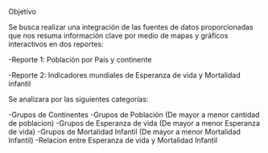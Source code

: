 Objetivo

Se busca realizar una integración de las fuentes de datos proporcionadas que nos resuma información clave por medio de mapas y gráficos interactivos en dos reportes:

-Reporte 1: Población por País y continente

-Reporte 2: Indicadores mundiales de Esperanza de vida y Mortalidad infantil

Se analizara por las siguientes categorías:

-Grupos de Continentes
-Grupos de Población (De mayor a menor cantidad de poblacion)
-Grupos de Esperanza de vida (De mayor a menor Esperanza de vida)
-Grupos de Mortalidad Infantil (De mayor a menor Mortalidad Infantil)
-Relacion entre Esperanza de vida y Mortalidad Infantil
